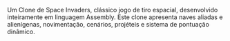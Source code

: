 Um Clone de Space Invaders, clássico jogo de tiro espacial, desenvolvido inteiramente em linguagem Assembly. Este clone apresenta naves aliadas e alienígenas, novimentação, cenários, projéteis e sistema de pontuação dinâmico.
